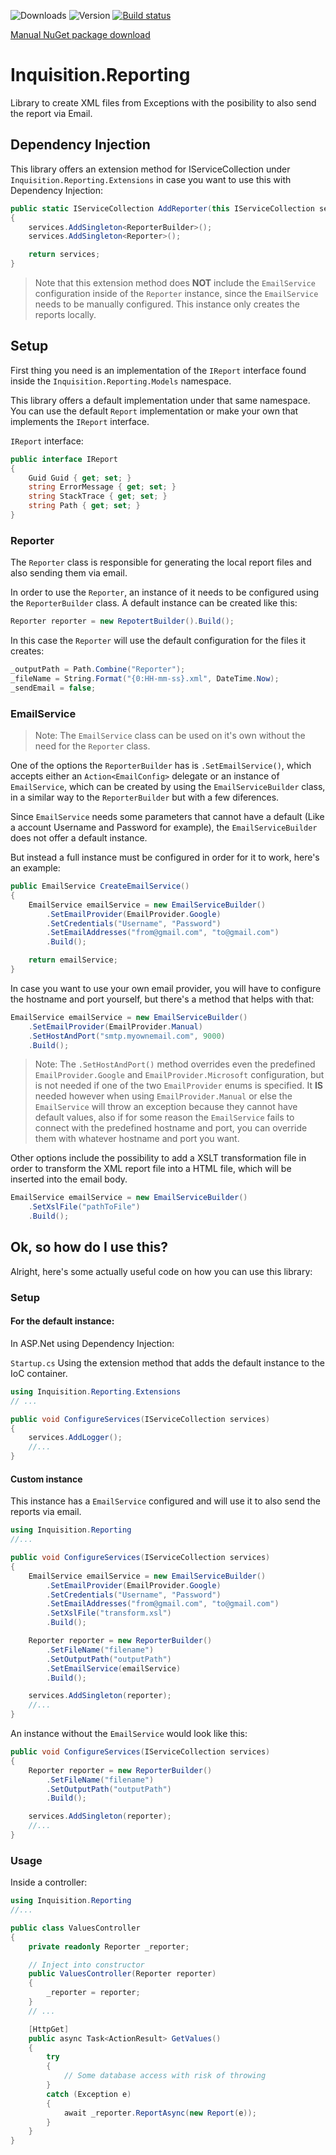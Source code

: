 ![Downloads](https://img.shields.io/nuget/dt/Inquisition.Reporting.svg)
![Version](https://img.shields.io/nuget/v/Inquisition.Reporting.svg)
[![Build status](https://ci.appveyor.com/api/projects/status/gauy3tunk9c7p6pr?svg=true)](https://ci.appveyor.com/project/Flysenberg/inquisition-reporting)

[Manual NuGet package download](https://www.nuget.org/packages/Inquisition.Reporting/)

# Inquisition.Reporting

Library to create XML files from Exceptions with the posibility to also send the report via Email.

## Dependency Injection

This library offers an extension method for IServiceCollection under `Inquisition.Reporting.Extensions` in case you want to use this with Dependency Injection:

```csharp
public static IServiceCollection AddReporter(this IServiceCollection services)
{
    services.AddSingleton<ReporterBuilder>();
    services.AddSingleton<Reporter>();

    return services;
}
```

> Note that this extension method does **NOT** include the `EmailService` configuration inside of the `Reporter` instance, since the `EmailService` needs to be manually configured. This instance only creates the reports locally.

## Setup

First thing you need is an implementation of the `IReport` interface found inside the `Inquisition.Reporting.Models` namespace.

This library offers a default implementation under that same namespace. You can use the default `Report` implementation or make your own that implements the `IReport` interface.

`IReport` interface:

```csharp
public interface IReport
{
    Guid Guid { get; set; }
    string ErrorMessage { get; set; }
    string StackTrace { get; set; }
    string Path { get; set; }
}
```

### Reporter

The `Reporter` class is responsible for generating the local report files and also sending them via email.

In order to use the `Reporter`, an instance of it needs to be configured using the `ReporterBuilder` class. A default instance can be created like this:

```csharp
Reporter reporter = new RepotertBuilder().Build();
```

In this case the `Reporter` will use the default configuration for the files it creates:

```csharp
_outputPath = Path.Combine("Reporter");
_fileName = String.Format("{0:HH-mm-ss}.xml", DateTime.Now);
_sendEmail = false;
```

### EmailService

> Note: The `EmailService` class can be used on it's own without the need for the `Reporter` class.

One of the options the `ReporterBuilder` has is `.SetEmailService()`, which accepts either an `Action<EmailConfig>` delegate or an instance of `EmailService`, which can be created by using the `EmailServiceBuilder` class, in a similar way to the `ReporterBuilder` but with a few diferences.

Since `EmailService` needs some parameters that cannot have a default (Like a account Username and Password for example), the `EmailServiceBuilder` does not offer a default instance.

But instead a full instance must be configured in order for it to work, here's an example:

```csharp
public EmailService CreateEmailService()
{
    EmailService emailService = new EmailServiceBuilder()
        .SetEmailProvider(EmailProvider.Google)
        .SetCredentials("Username", "Password")
        .SetEmailAddresses("from@gmail.com", "to@gmail.com")
        .Build();

    return emailService;
}
```

In case you want to use your own email provider, you will have to configure the hostname and port yourself, but there's a method that helps with that:

```csharp
EmailService emailService = new EmailServiceBuilder()
    .SetEmailProvider(EmailProvider.Manual)
    .SetHostAndPort("smtp.myownemail.com", 9000)
    .Build();
```

> Note: The `.SetHostAndPort()` method overrides even the predefined `EmailProvider.Google` and `EmailProvider.Microsoft` configuration, but is not needed if one of the two `EmailProvider` enums is specified. It **IS** needed however when using `EmailProvider.Manual` or else the `EmailService` will throw an exception because they cannot have default values, also if for some reason the `EmailService` fails to connect with the predefined hostname and port, you can override them with whatever hostname and port you want.

Other options include the possibility to add a XSLT transformation file in order to transform the XML report file into a HTML file, which will be inserted into the email body.

```csharp
EmailService emailService = new EmailServiceBuilder()
    .SetXslFile("pathToFile")
    .Build();
```

## Ok, so how do I use this?

Alright, here's some actually useful code on how you can use this library:

### Setup

#### For the default instance:

In ASP.Net using Dependency Injection:

`Startup.cs`
Using the extension method that adds the default instance to the IoC container.
```csharp
using Inquisition.Reporting.Extensions
// ...

public void ConfigureServices(IServiceCollection services)
{
    services.AddLogger();
    //...
}

```

#### Custom instance

This instance has a `EmailService` configured and will use it to also send the reports via email.

```csharp
using Inquisition.Reporting
//...

public void ConfigureServices(IServiceCollection services)
{
    EmailService emailService = new EmailServiceBuilder()
        .SetEmailProvider(EmailProvider.Google)
        .SetCredentials("Username", "Password")
        .SetEmailAddresses("from@gmail.com", "to@gmail.com")
        .SetXslFile("transform.xsl")
        .Build();

    Reporter reporter = new ReporterBuilder()
        .SetFileName("filename")
        .SetOutputPath("outputPath")
        .SetEmailService(emailService)
        .Build();

    services.AddSingleton(reporter);
    //...
}
```

An instance without the `EmailService` would look like this:

```csharp
public void ConfigureServices(IServiceCollection services)
{
    Reporter reporter = new ReporterBuilder()
        .SetFileName("filename")
        .SetOutputPath("outputPath")
        .Build();

    services.AddSingleton(reporter);
    //...
}
```

### Usage

Inside a controller:

```csharp
using Inquisition.Reporting
//...

public class ValuesController
{
    private readonly Reporter _reporter;

    // Inject into constructor
    public ValuesController(Reporter reporter)
    {
        _reporter = reporter;
    }
    // ...

    [HttpGet]
    public async Task<ActionResult> GetValues()
    {
        try
        {
            // Some database access with risk of throwing
        }
        catch (Exception e)
        {
            await _reporter.ReportAsync(new Report(e));
        }
    }
}
```


